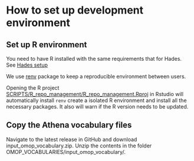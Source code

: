 # How to set up development environment 

## Set up R environment 

You need to have R installed with the same requirements that for Hades. See [Hades setup](https://ohdsi.github.io/Hades/rSetup.html)

We use [renv](https://rstudio.github.io/renv/index.html) package to keep a reproducible environment between users. 

Opening the R project [SCRIPTS/R_repo_management/R_repo_management.Rproj](../SCRIPTS/R_repo_management/R_repo_management.Rproj) in Rstudio will automatically install `renv` create a isolated R environment and install all the necessary packages. It also will warn if the R version needs to be updated. 


## Copy the Athena vocabulary files 

Navigate to the latest release in GitHub and download input_omop_vocabulary.zip. 
Unzip the contents in the folder OMOP_VOCABULARIES/input_omop_vocabulary/. 



